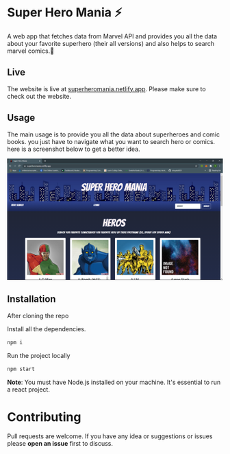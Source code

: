 # Super Hero Mania ⚡

A web app that fetches data from Marvel API and provides you all the data about your favorite superhero (their all versions) and also helps to search marvel comics.🦸

## Live

The website is live at [superheromania.netlify.app](https://superheromania.netlify.app/). Please make sure to check out the website.

## Usage

The main usage is to provide you all the data about superheroes and comic books. you just have to navigate what you want to search hero or comics. here is a screenshot below to get a better idea.  

![Screenshot1](./src/img/Screenshot1.png)

## Installation

After cloning the repo

Install all the dependencies.

```bash
npm i
```

Run the project locally

```bash
npm start
```
**Note**: You must have Node.js installed on your machine. It's essential to run a react project.

# Contributing

Pull requests are welcome. If you have any idea or suggestions or issues please **open an issue** first to discuss.